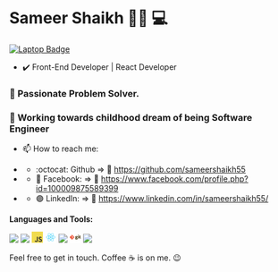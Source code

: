 # Sameer Shaikh 👨‍💻 💻

[![Laptop Badge](https://img.shields.io/badge/-Portfolio-red?style=for-the-badge&logoColor=white&link=https://sameer-shaikh-portfolio.netlify.app/)](https://sameer-shaikh-portfolio.netlify.app/)

- :heavy_check_mark: Front-End Developer | React Developer

### 🎲 Passionate Problem Solver.

### 🏃 Working towards childhood dream of being Software Engineer

- 📫 How to reach me:  

- - :octocat: Github              => :link:	https://github.com/sameershaikh55
- - :large_blue_circle: Facebook: => :link:	https://www.facebook.com/profile.php?id=100009875589399
- - :purple_circle: LinkedIn:     => :link:	https://www.linkedin.com/in/sameershaikh55/


**Languages and Tools:**  

<code><img height="20" src="https://sdtimes.com/wp-content/uploads/2017/12/1028.sdt-html5-qa.png"></code>
<code><img height="20" src="https://d1yjjnpx0p53s8.cloudfront.net/styles/logo-thumbnail/s3/042015/css3.png?itok=OlYIVwA0"></code>
<code><img height="20" src="https://raw.githubusercontent.com/github/explore/80688e429a7d4ef2fca1e82350fe8e3517d3494d/topics/javascript/javascript.png"></code>
<code><img height="20" src="https://raw.githubusercontent.com/github/explore/80688e429a7d4ef2fca1e82350fe8e3517d3494d/topics/react/react.png"></code>
<code><img height="20" src="https://miro.medium.com/max/816/1*mn6bOs7s6Qbao15PMNRyOA.png"></code>
<code><img height="20" src="https://raw.githubusercontent.com/github/explore/80688e429a7d4ef2fca1e82350fe8e3517d3494d/topics/git/git.png"></code>
<code><img height="20" src="https://material-ui.com/static/logo.png"></code>



Feel free to get in touch. Coffee ☕️ is on me. 😉

